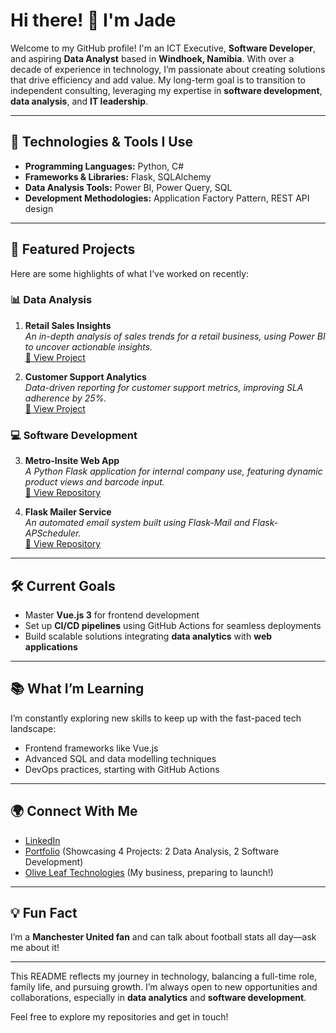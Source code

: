 # Hi there! 👋 I'm Jade

Welcome to my GitHub profile! I'm an ICT Executive, **Software Developer**, and aspiring **Data Analyst** based in **Windhoek, Namibia**. With over a decade of experience in technology, I’m passionate about creating solutions that drive efficiency and add value. My long-term goal is to transition to independent consulting, leveraging my expertise in **software development**, **data analysis**, and **IT leadership**.  

---

## 🔧 **Technologies & Tools I Use**
- **Programming Languages:** Python, C#  
- **Frameworks & Libraries:** Flask, SQLAlchemy  
- **Data Analysis Tools:** Power BI, Power Query, SQL  
- **Development Methodologies:** Application Factory Pattern, REST API design  

---

## 🌟 **Featured Projects**
Here are some highlights of what I’ve worked on recently:  

### **📊 Data Analysis**
1. **Retail Sales Insights**  
   *An in-depth analysis of sales trends for a retail business, using Power BI to uncover actionable insights.*  
   [🔗 View Project](#)  

2. **Customer Support Analytics**  
   *Data-driven reporting for customer support metrics, improving SLA adherence by 25%.*  
   [🔗 View Project](#)  

### **💻 Software Development**
3. **Metro-Insite Web App**  
   *A Python Flask application for internal company use, featuring dynamic product views and barcode input.*  
   [🔗 View Repository](#)  

4. **Flask Mailer Service**  
   *An automated email system built using Flask-Mail and Flask-APScheduler.*  
   [🔗 View Repository](#)  

---

## 🛠 **Current Goals**
- Master **Vue.js 3** for frontend development  
- Set up **CI/CD pipelines** using GitHub Actions for seamless deployments  
- Build scalable solutions integrating **data analytics** with **web applications**  

---

## 📚 **What I’m Learning**
I’m constantly exploring new skills to keep up with the fast-paced tech landscape:  
- Frontend frameworks like Vue.js  
- Advanced SQL and data modelling techniques  
- DevOps practices, starting with GitHub Actions  

---

## 🌍 **Connect With Me**
- [LinkedIn](#)  
- [Portfolio](#) (Showcasing 4 Projects: 2 Data Analysis, 2 Software Development)  
- [Olive Leaf Technologies](#) (My business, preparing to launch!)  

---

## 💡 **Fun Fact**
I’m a **Manchester United fan** and can talk about football stats all day—ask me about it!  

---

This README reflects my journey in technology, balancing a full-time role, family life, and pursuing growth. I’m always open to new opportunities and collaborations, especially in **data analytics** and **software development**.  

Feel free to explore my repositories and get in touch!

<!--
**Lakendary/Lakendary** is a ✨ _special_ ✨ repository because its `README.md` (this file) appears on your GitHub profile.

Here are some ideas to get you started:

- 🔭 I’m currently working on ...
- 🌱 I’m currently learning ...
- 👯 I’m looking to collaborate on ...
- 🤔 I’m looking for help with ...
- 💬 Ask me about ...
- 📫 How to reach me: ...
- 😄 Pronouns: ...
- ⚡ Fun fact: ...
-->
